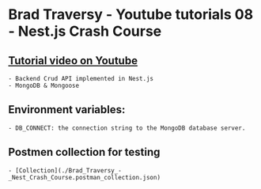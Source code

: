 # Brad Traversy - Youtube tutorials 08 - Nest.js Crash Course

## [Tutorial video on Youtube](https://www.youtube.com/watch?v=wqhNoDE6pb4)

    - Backend Crud API implemented in Nest.js
    - MongoDB & Mongoose

## Environment variables:

    - DB_CONNECT: the connection string to the MongoDB database server.

## Postmen collection for testing

    - [Collection](./Brad_Traversy_-_Nest_Crash_Course.postman_collection.json)
